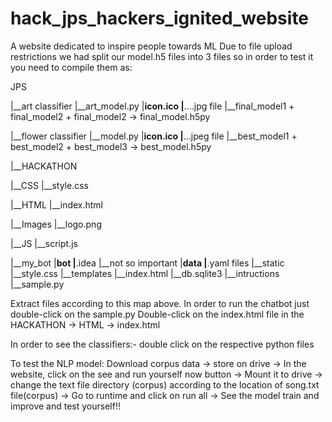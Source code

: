 # hack_jps_hackers_ignited_website
A website dedicated to inspire people towards ML
Due to file upload restrictions we had split our model.h5 files into 3 files so in order to test it you need to compile them as:

JPS

|__art classifier
  |__art_model.py
  |__icon.ico
  |__....jpg file
  |__final_model1 + final_model2 + final_model2 -> final_model.h5py
  
  
|__flower classifier
  |__model.py
  |__icon.ico
  |__...jpeg file
  |__best_model1 + best_model2 + best_model3  -> best_model.h5py
  
  
|__HACKATHON

  |__CSS
    |__style.css
    
  |__HTML
    |__index.html
    
  |__Images
    |__logo.png
    
  |__JS
    |__script.js
    
  |__my_bot
    |__bot
     |__.idea
      |__not so important
     |__data
      |__.yaml files
     |__static
      |__style.css
     |__templates
      |__index.html
     |__db.sqlite3
     |__intructions
     |__sample.py

Extract files according to this map above.
In order to run the chatbot just double-click on the sample.py
Double-click on the index.html file in the HACKATHON -> HTML -> index.html

In order to see the classifiers:-
double click on the respective python files

To test the NLP model:
Download corpus data -> store on drive -> In the website, click on the see and run yourself now button -> Mount it to drive -> change the text file directory (corpus) according to the location of song.txt file(corpus) -> Go to runtime and click on run all -> See the model train and improve and test yourself!!

